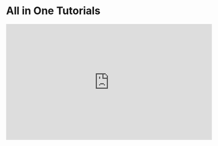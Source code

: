 # All in One Tutorials

<iframe width="560" height="315" src="https://www.youtube.com/embed/_SgDDP3EPdQ" title="YouTube video player" frameborder="0" allow="accelerometer; autoplay; clipboard-write; encrypted-media; gyroscope; picture-in-picture; web-share" allowfullscreen></iframe>

